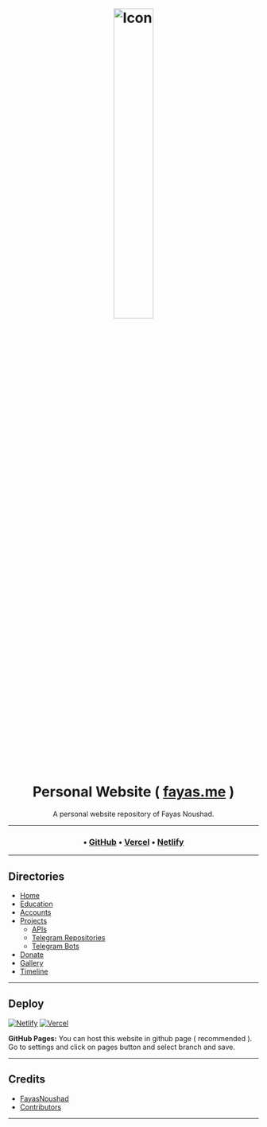 <h1 align="center">
    <a href="https://fayas.me">
        <img width="40%" alt="Icon" src="/icon.png"/>
    </a>
    <br/>
    Personal Website ( <a href="https://fayas.me">fayas.me</a> )
</h1>

<p align="center">
    A personal website repository of Fayas Noushad.
</p>

---

<h3 align="center">
    • <a href="https://fayas.me">GitHub</a>
    • <a href="https://fayas.vercel.app">Vercel</a>
    • <a href="https://fayas.netlify.app">Netlify</a>
</h3>

---

## Directories

- [Home](https://fayas.me/home)
- [Education](https://fayas.me/education)
- [Accounts](https://fayas.me/accounts)
- [Projects](https://fayas.me/projects)
  - [APIs](https://fayas.me/projects/apis)
  - [Telegram Repositories](https://fayas.me/projects/telegramrepositories)
  - [Telegram Bots](https://fayas.me/projects/telegrambots)
- [Donate](https://fayas.me/donate)
- [Gallery](https://fayas.me/gallery)
- [Timeline](https://fayas.me/timeline)

---

## Deploy

[![Netlify](https://www.netlify.com/img/deploy/button.svg)](https://app.netlify.com/start/deploy?repository=https://github.com/FayasNoushad/Website)
[![Vercel](https://vercel.com/button)](https://vercel.com/import/project?template=https://github.com/FayasNoushad/Website)

**GitHub Pages:** You can host this website in github page ( recommended ). Go to settings and click on pages button and select branch and save.

---

## Credits

- [FayasNoushad](https://github.com/FayasNoushad)
- [Contributors](https://github.com/FayasNoushad/Website/graphs/contributors)

---
